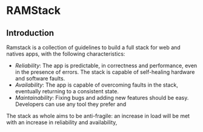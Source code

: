 # RAMStack
## Introduction

Ramstack is a collection of guidelines to build a full stack for web and natives apps, with the following characteristics:

 - *Reliability*: The app is predictable, in correctness and performance, even in the presence of errors. The stack is capable of self-healing hardware and software faults.
 - *Availability*:  The app is capable of overcoming faults in the stack, eventually returning to a consistent state. 
 - *Maintainability*: Fixing bugs and adding new features should be easy. Developers can use any tool they prefer and  

The stack as whole aims to be anti-fragile: an increase in load will be met with an increase in reliability and availability, 
<!--stackedit_data:
eyJoaXN0b3J5IjpbMTczMzYzMzQsLTk3NzQ1NjQyNiw4MTczMT
AwMzYsMzM2NDA3Nzk3LC0yMDA0MzQwNTksLTE4Nzc1OTUyNzVd
fQ==
-->